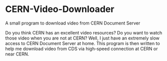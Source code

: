 CERN-Video-Downloader
=====================

A small program to download video from CERN Document Server

Do you think CERN has an excellent video resources? Do you want to watch those video when you are not at CERN?
Well, I just have an extremely slow access to CERN Document Server at home. This program is then written to help me download video from CDS via high-speed connection at CERN or near CERN.
